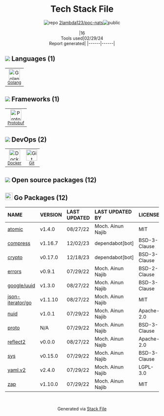 <!--
&lt;--- Readme.md Snippet without images Start ---&gt;
## Tech Stack
2lambda123/poc-nats is built on the following main stack:

- [Golang](http://golang.org/) – Languages
- [Protobuf](https://developers.google.com/protocol-buffers/) – Serialization Frameworks
- [Docker](https://www.docker.com/) – Virtual Machine Platforms & Containers

Full tech stack [here](/techstack.md)

&lt;--- Readme.md Snippet without images End ---&gt;

&lt;--- Readme.md Snippet with images Start ---&gt;
## Tech Stack
2lambda123/poc-nats is built on the following main stack:

- <img width='25' height='25' src='https://img.stackshare.io/service/1005/O6AczwfV_400x400.png' alt='Golang'/> [Golang](http://golang.org/) – Languages
- <img width='25' height='25' src='https://img.stackshare.io/service/4393/ma2jqJKH_400x400.png' alt='Protobuf'/> [Protobuf](https://developers.google.com/protocol-buffers/) – Serialization Frameworks
- <img width='25' height='25' src='https://img.stackshare.io/service/586/n4u37v9t_400x400.png' alt='Docker'/> [Docker](https://www.docker.com/) – Virtual Machine Platforms & Containers

Full tech stack [here](/techstack.md)

&lt;--- Readme.md Snippet with images End ---&gt;
-->
<div align="center">

# Tech Stack File
![](https://img.stackshare.io/repo.svg "repo") [2lambda123/poc-nats](https://github.com/2lambda123/poc-nats)![](https://img.stackshare.io/public_badge.svg "public")
<br/><br/>
|16<br/>Tools used|02/29/24 <br/>Report generated|
|------|------|
</div>

## <img src='https://img.stackshare.io/languages.svg'/> Languages (1)
<table><tr>
  <td align='center'>
  <img width='36' height='36' src='https://img.stackshare.io/service/1005/O6AczwfV_400x400.png' alt='Golang'>
  <br>
  <sub><a href="http://golang.org/">Golang</a></sub>
  <br>
  <sub></sub>
</td>

</tr>
</table>

## <img src='https://img.stackshare.io/frameworks.svg'/> Frameworks (1)
<table><tr>
  <td align='center'>
  <img width='36' height='36' src='https://img.stackshare.io/service/4393/ma2jqJKH_400x400.png' alt='Protobuf'>
  <br>
  <sub><a href="https://developers.google.com/protocol-buffers/">Protobuf</a></sub>
  <br>
  <sub></sub>
</td>

</tr>
</table>

## <img src='https://img.stackshare.io/devops.svg'/> DevOps (2)
<table><tr>
  <td align='center'>
  <img width='36' height='36' src='https://img.stackshare.io/service/586/n4u37v9t_400x400.png' alt='Docker'>
  <br>
  <sub><a href="https://www.docker.com/">Docker</a></sub>
  <br>
  <sub></sub>
</td>

<td align='center'>
  <img width='36' height='36' src='https://img.stackshare.io/service/1046/git.png' alt='Git'>
  <br>
  <sub><a href="http://git-scm.com/">Git</a></sub>
  <br>
  <sub></sub>
</td>

</tr>
</table>


## <img src='https://img.stackshare.io/group.svg' /> Open source packages (12)</h2>

## <img width='24' height='24' src='https://img.stackshare.io/service/21112/default_1346bbda8fe03e4dce5601323a3ca47a10c1ae36.png'/> Go Packages (12)

|NAME|VERSION|LAST UPDATED|LAST UPDATED BY|LICENSE|VULNERABILITIES|
|:------|:------|:------|:------|:------|:------|
|[atomic](https://pkg.go.dev/go.uber.org/atomic)|v1.4.0|08/27/22|Moch. Ainun Najib |MIT|N/A|
|[compress](https://pkg.go.dev/github.com/klauspost/compress)|v1.16.7|12/02/23|dependabot[bot] |BSD-3-Clause|N/A|
|[crypto](https://pkg.go.dev/golang.org/x/crypto)|v0.17.0|12/18/23|dependabot[bot] |BSD-3-Clause|N/A|
|[errors](https://pkg.go.dev/github.com/pkg/errors)|v0.9.1|07/29/22|Moch. Ainun Najib |BSD-2-Clause|N/A|
|[google/uuid](https://pkg.go.dev/github.com/google/uuid)|v1.3.0|08/27/22|Moch. Ainun Najib |BSD-3-Clause|N/A|
|[json-iterator/go](https://pkg.go.dev/github.com/json-iterator/go)|v1.1.10|08/27/22|Moch. Ainun Najib |MIT|N/A|
|[nuid](https://pkg.go.dev/github.com/nats-io/nuid)|v1.0.1|07/29/22|Moch. Ainun Najib |Apache-2.0|N/A|
|[proto](https://pkg.go.dev/github.com/golang/protobuf/proto)|N/A|07/29/22|Moch. Ainun Najib |BSD-3-Clause|N/A|
|[reflect2](https://pkg.go.dev/github.com/modern-go/reflect2)|v0.0.0|08/27/22|Moch. Ainun Najib |Apache-2.0|N/A|
|[sys](https://pkg.go.dev/golang.org/x/sys)|v0.15.0|07/29/22|Moch. Ainun Najib |BSD-3-Clause|N/A|
|[yaml.v2](https://pkg.go.dev/gopkg.in/yaml.v2)|v2.4.0|07/29/22|Moch. Ainun Najib |LGPL-3.0|N/A|
|[zap](https://pkg.go.dev/go.uber.org/zap)|v1.10.0|07/29/22|Moch. Ainun Najib |MIT|N/A|

<br/>
<div align='center'>

Generated via [Stack File](https://github.com/marketplace/stack-file)
